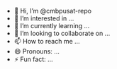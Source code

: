 - 👋 Hi, I’m @cmbpusat-repo
- 👀 I’m interested in ...
- 🌱 I’m currently learning ...
- 💞️ I’m looking to collaborate on ...
- 📫 How to reach me ...
- 😄 Pronouns: ...
- ⚡ Fun fact: ...

<!---
cmbpusat-repo/cmbpusat-repo is a ✨ special ✨ repository because its `README.md` (this file) appears on your GitHub profile.
You can click the Preview link to take a look at your changes.
--->
